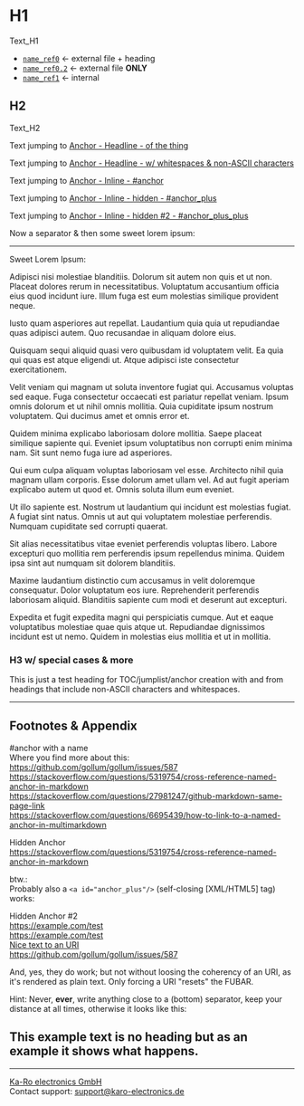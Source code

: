 # H1
Text_H1

* [`name_ref0`](ref0.md#da-topic)  <- external file + heading
* [`name_ref0.2`](ref0)         <- external file **ONLY**
* [`name_ref1`][ref1]           <- internal


## H2
Text_H2

Text jumping to [Anchor - Headline - of the thing](#footnotes-appendix)

Text jumping to [Anchor - Headline - w/ whitespaces & non-ASCII characters](#H3-w--special-cases--more)

Text jumping to [Anchor - Inline - #anchor](#anchor)

Text jumping to [Anchor - Inline - hidden - #anchor_plus](#anchor_plus)

Text jumping to [Anchor - Inline - hidden #2 - #anchor_plus_plus](#anchor_plus_plus)


Now a separator & then some sweet lorem ipsum:

---

Sweet Lorem Ipsum:

Adipisci nisi molestiae blanditiis. Dolorum sit autem non quis et ut non.
Placeat dolores rerum in necessitatibus. Voluptatum accusantium officia eius
quod incidunt iure. Illum fuga est eum molestias similique provident neque.

Iusto quam asperiores aut repellat. Laudantium quia quia ut repudiandae quas
adipisci autem. Quo recusandae in aliquam dolore eius.

Quisquam sequi aliquid quasi vero quibusdam id voluptatem velit. Ea quia qui
quas est atque eligendi ut. Atque adipisci iste consectetur exercitationem.

Velit veniam qui magnam ut soluta inventore fugiat qui. Accusamus voluptas sed
eaque. Fuga consectetur occaecati est pariatur repellat veniam. Ipsum omnis
dolorum et ut nihil omnis mollitia. Quia cupiditate ipsum nostrum voluptatem.
Qui ducimus amet et omnis error et.

Quidem minima explicabo laboriosam dolore mollitia. Saepe placeat similique
sapiente qui. Eveniet ipsum voluptatibus non corrupti enim minima nam. Sit sunt
nemo fuga iure ad asperiores.

Qui eum culpa aliquam voluptas laboriosam vel esse. Architecto nihil quia magnam
ullam corporis. Esse dolorum amet ullam vel. Ad aut fugit aperiam explicabo
autem ut quod et. Omnis soluta illum eum eveniet.

Ut illo sapiente est. Nostrum ut laudantium qui incidunt est molestias fugiat. A
fugiat sint natus. Omnis ut aut qui voluptatem molestiae perferendis. Numquam
cupiditate sed corrupti quaerat.

Sit alias necessitatibus vitae eveniet perferendis voluptas libero. Labore
excepturi quo mollitia rem perferendis ipsum repellendus minima. Quidem ipsa
sint aut numquam sit dolorem blanditiis.

Maxime laudantium distinctio cum accusamus in velit doloremque consequatur.
Dolor voluptatum eos iure. Reprehenderit perferendis laboriosam aliquid.
Blanditiis sapiente cum modi et deserunt aut excepturi.

Expedita et fugit expedita magni qui perspiciatis cumque. Aut et eaque
voluptatibus molestiae quae quis atque ut. Repudiandae dignissimos incidunt est
ut nemo. Quidem in molestias eius mollitia et ut in mollitia.


### H3 w/ special cases & more
This is just a test heading for TOC/jumplist/anchor creation with and from
headings that include non-ASCII characters and whitespaces.

---
## Footnotes & Appendix

[ref1]: https://example.com/test

<a id="anchor">#anchor with a name</a>  
Where you find more about this:  
https://github.com/gollum/gollum/issues/587  
https://stackoverflow.com/questions/5319754/cross-reference-named-anchor-in-markdown  
https://stackoverflow.com/questions/27981247/github-markdown-same-page-link  
https://stackoverflow.com/questions/6695439/how-to-link-to-a-named-anchor-in-multimarkdown  

<a id="anchor_plus"></a>Hidden Anchor  
https://stackoverflow.com/questions/5319754/cross-reference-named-anchor-in-markdown  

btw.:  
Probably also a `<a id="anchor_plus"/>` (self-closing [XML/HTML5] tag) works:

<a id="anchor_plus_plus"/>Hidden Anchor #2  
https://example.com/test  
https://example.com/test  
[Nice text to an URI](https://stackoverflow.com/questions/5319754/cross-reference-named-anchor-in-markdown)  
https://github.com/gollum/gollum/issues/587

And, yes, they do work; but not without loosing the coherency of an URI, as it's
rendered as plain text. Only forcing a URI "resets" the FUBAR.

Hint: Never, **ever**, write anything close to a (bottom) separator, keep your
distance at all times, otherwise it looks like this:

This example text is no heading but as an example it shows what happens.
---

---
[Ka-Ro electronics GmbH](http://www.karo-electronics.de)  
Contact support: support@karo-electronics.de

